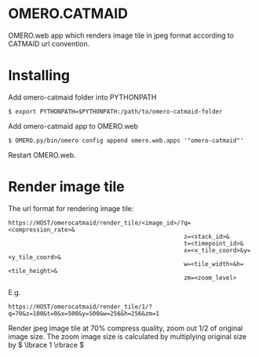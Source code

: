 # OMERO.CATMAID
OMERO.web app which renders image tile in jpeg format according to CATMAID url convention.

# Installing
Add omero-catmaid folder into PYTHONPATH
```
$ export PYTHONPATH=$PYTHONPATH:/path/to/omero-catmaid-folder
```
Add omero-catmaid app to OMERO.web
```
$ OMERO.py/bin/omero config append omero.web.apps '"omero-catmaid"'
```
Restart OMERO.web.

# Render image tile
The url format for rendering image tile:
```
https://HOST/omerocatmaid/render_tile/<image_id>/?q=<compression_rate>&
                                                  z=<stack_id>&
                                                  t=<timepoint_id>&
                                                  x=<x_tile_coord>&y=<y_tile_coord>&
                                                  w=<tile_width>&h=<tile_height>&
                                                  zm=<zoom_level>
```
E.g.
```
https://HOST/omerocatmaid/render_tile/1/?q=70&z=100&t=0&x=500&y=500&w=256&h=256&zm=1
```
Render jpeg image tile at 70% compress quality, zoom out 1/2 of original image size. 
The zoom image size is calculated by multiplying original size by $ \lbrace 1 \rbrace $
